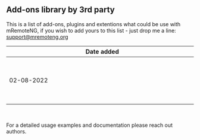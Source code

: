 ## Add-ons library by 3rd party 
This is a list of add-ons, plugins and extentions what could be use with mRemoteNG, if you wish to add yours to this list - just drop me a line: <a href="mailto:support@mremoteng.org">support@mremoteng.org</a>
<br>

| <div style="width:500px;overflow:hidden;white-space:nowrap;">Date added</div> | Author | Name | Description | Repository |
| ---------------|---------------|---------------|--------------|-----------|
| 02-08-2022 | <a href="https://github.com/JustBeta"><img align="left" src="https://avatars.githubusercontent.com/u/25150896?v=4" alt="JustBeta" width="21px"/>JustBeta</a> | Export-MobaXterm2mRemoteNG | Conversion of MobaXterm's ini file to mRemoteNG format. | [GITHUB Repository](https://github.com/JustBeta/Export-MobaXtern2mRemoteNG/tree/main) |

<br>

For a detailed usage examples and documentation please reach out authors.
